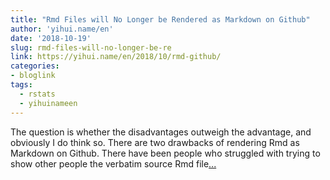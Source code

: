 ```yaml
---
title: "Rmd Files will No Longer be Rendered as Markdown on Github"
author: 'yihui.name/en'
date: '2018-10-19'
slug: rmd-files-will-no-longer-be-re
link: https://yihui.name/en/2018/10/rmd-github/
categories:
- bloglink
tags:
  - rstats
  - yihuinameen
---
```


The question is whether the disadvantages outweigh the advantage, and obviously I do think so. There are two drawbacks of rendering Rmd as Markdown on Github. There have been people who struggled with trying to show other people the verbatim source Rmd file[... <i class="fas fa-external-link-alt"></i>](https://yihui.name/en/2018/10/rmd-github/)

